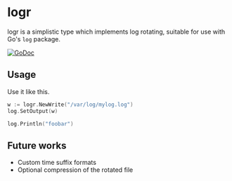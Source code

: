 logr
====

logr is a simplistic type which implements log rotating, suitable for use with Go's `log` package.

[![GoDoc](https://godoc.org/github.com/vrischmann/logr?status.svg)](https://godoc.org/github.com/vrischmann/logr)

Usage
-----

Use it like this.

```go
w := logr.NewWrite("/var/log/mylog.log")
log.SetOutput(w)

log.Println("foobar")
```

Future works
------------

 * Custom time suffix formats
 * Optional compression of the rotated file
